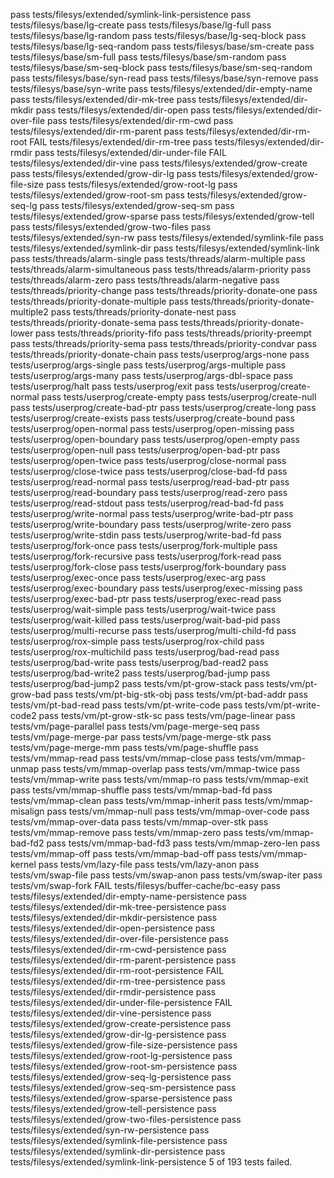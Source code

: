 pass tests/filesys/extended/symlink-link-persistence
pass tests/filesys/base/lg-create
pass tests/filesys/base/lg-full
pass tests/filesys/base/lg-random
pass tests/filesys/base/lg-seq-block
pass tests/filesys/base/lg-seq-random
pass tests/filesys/base/sm-create
pass tests/filesys/base/sm-full
pass tests/filesys/base/sm-random
pass tests/filesys/base/sm-seq-block
pass tests/filesys/base/sm-seq-random
pass tests/filesys/base/syn-read
pass tests/filesys/base/syn-remove
pass tests/filesys/base/syn-write
pass tests/filesys/extended/dir-empty-name
pass tests/filesys/extended/dir-mk-tree
pass tests/filesys/extended/dir-mkdir
pass tests/filesys/extended/dir-open
pass tests/filesys/extended/dir-over-file
pass tests/filesys/extended/dir-rm-cwd
pass tests/filesys/extended/dir-rm-parent
pass tests/filesys/extended/dir-rm-root
FAIL tests/filesys/extended/dir-rm-tree
pass tests/filesys/extended/dir-rmdir
pass tests/filesys/extended/dir-under-file
FAIL tests/filesys/extended/dir-vine
pass tests/filesys/extended/grow-create
pass tests/filesys/extended/grow-dir-lg
pass tests/filesys/extended/grow-file-size
pass tests/filesys/extended/grow-root-lg
pass tests/filesys/extended/grow-root-sm
pass tests/filesys/extended/grow-seq-lg
pass tests/filesys/extended/grow-seq-sm
pass tests/filesys/extended/grow-sparse
pass tests/filesys/extended/grow-tell
pass tests/filesys/extended/grow-two-files
pass tests/filesys/extended/syn-rw
pass tests/filesys/extended/symlink-file
pass tests/filesys/extended/symlink-dir
pass tests/filesys/extended/symlink-link
pass tests/threads/alarm-single
pass tests/threads/alarm-multiple
pass tests/threads/alarm-simultaneous
pass tests/threads/alarm-priority
pass tests/threads/alarm-zero
pass tests/threads/alarm-negative
pass tests/threads/priority-change
pass tests/threads/priority-donate-one
pass tests/threads/priority-donate-multiple
pass tests/threads/priority-donate-multiple2
pass tests/threads/priority-donate-nest
pass tests/threads/priority-donate-sema
pass tests/threads/priority-donate-lower
pass tests/threads/priority-fifo
pass tests/threads/priority-preempt
pass tests/threads/priority-sema
pass tests/threads/priority-condvar
pass tests/threads/priority-donate-chain
pass tests/userprog/args-none
pass tests/userprog/args-single
pass tests/userprog/args-multiple
pass tests/userprog/args-many
pass tests/userprog/args-dbl-space
pass tests/userprog/halt
pass tests/userprog/exit
pass tests/userprog/create-normal
pass tests/userprog/create-empty
pass tests/userprog/create-null
pass tests/userprog/create-bad-ptr
pass tests/userprog/create-long
pass tests/userprog/create-exists
pass tests/userprog/create-bound
pass tests/userprog/open-normal
pass tests/userprog/open-missing
pass tests/userprog/open-boundary
pass tests/userprog/open-empty
pass tests/userprog/open-null
pass tests/userprog/open-bad-ptr
pass tests/userprog/open-twice
pass tests/userprog/close-normal
pass tests/userprog/close-twice
pass tests/userprog/close-bad-fd
pass tests/userprog/read-normal
pass tests/userprog/read-bad-ptr
pass tests/userprog/read-boundary
pass tests/userprog/read-zero
pass tests/userprog/read-stdout
pass tests/userprog/read-bad-fd
pass tests/userprog/write-normal
pass tests/userprog/write-bad-ptr
pass tests/userprog/write-boundary
pass tests/userprog/write-zero
pass tests/userprog/write-stdin
pass tests/userprog/write-bad-fd
pass tests/userprog/fork-once
pass tests/userprog/fork-multiple
pass tests/userprog/fork-recursive
pass tests/userprog/fork-read
pass tests/userprog/fork-close
pass tests/userprog/fork-boundary
pass tests/userprog/exec-once
pass tests/userprog/exec-arg
pass tests/userprog/exec-boundary
pass tests/userprog/exec-missing
pass tests/userprog/exec-bad-ptr
pass tests/userprog/exec-read
pass tests/userprog/wait-simple
pass tests/userprog/wait-twice
pass tests/userprog/wait-killed
pass tests/userprog/wait-bad-pid
pass tests/userprog/multi-recurse
pass tests/userprog/multi-child-fd
pass tests/userprog/rox-simple
pass tests/userprog/rox-child
pass tests/userprog/rox-multichild
pass tests/userprog/bad-read
pass tests/userprog/bad-write
pass tests/userprog/bad-read2
pass tests/userprog/bad-write2
pass tests/userprog/bad-jump
pass tests/userprog/bad-jump2
pass tests/vm/pt-grow-stack
pass tests/vm/pt-grow-bad
pass tests/vm/pt-big-stk-obj
pass tests/vm/pt-bad-addr
pass tests/vm/pt-bad-read
pass tests/vm/pt-write-code
pass tests/vm/pt-write-code2
pass tests/vm/pt-grow-stk-sc
pass tests/vm/page-linear
pass tests/vm/page-parallel
pass tests/vm/page-merge-seq
pass tests/vm/page-merge-par
pass tests/vm/page-merge-stk
pass tests/vm/page-merge-mm
pass tests/vm/page-shuffle
pass tests/vm/mmap-read
pass tests/vm/mmap-close
pass tests/vm/mmap-unmap
pass tests/vm/mmap-overlap
pass tests/vm/mmap-twice
pass tests/vm/mmap-write
pass tests/vm/mmap-ro
pass tests/vm/mmap-exit
pass tests/vm/mmap-shuffle
pass tests/vm/mmap-bad-fd
pass tests/vm/mmap-clean
pass tests/vm/mmap-inherit
pass tests/vm/mmap-misalign
pass tests/vm/mmap-null
pass tests/vm/mmap-over-code
pass tests/vm/mmap-over-data
pass tests/vm/mmap-over-stk
pass tests/vm/mmap-remove
pass tests/vm/mmap-zero
pass tests/vm/mmap-bad-fd2
pass tests/vm/mmap-bad-fd3
pass tests/vm/mmap-zero-len
pass tests/vm/mmap-off
pass tests/vm/mmap-bad-off
pass tests/vm/mmap-kernel
pass tests/vm/lazy-file
pass tests/vm/lazy-anon
pass tests/vm/swap-file
pass tests/vm/swap-anon
pass tests/vm/swap-iter
pass tests/vm/swap-fork
FAIL tests/filesys/buffer-cache/bc-easy
pass tests/filesys/extended/dir-empty-name-persistence
pass tests/filesys/extended/dir-mk-tree-persistence
pass tests/filesys/extended/dir-mkdir-persistence
pass tests/filesys/extended/dir-open-persistence
pass tests/filesys/extended/dir-over-file-persistence
pass tests/filesys/extended/dir-rm-cwd-persistence
pass tests/filesys/extended/dir-rm-parent-persistence
pass tests/filesys/extended/dir-rm-root-persistence
FAIL tests/filesys/extended/dir-rm-tree-persistence
pass tests/filesys/extended/dir-rmdir-persistence
pass tests/filesys/extended/dir-under-file-persistence
FAIL tests/filesys/extended/dir-vine-persistence
pass tests/filesys/extended/grow-create-persistence
pass tests/filesys/extended/grow-dir-lg-persistence
pass tests/filesys/extended/grow-file-size-persistence
pass tests/filesys/extended/grow-root-lg-persistence
pass tests/filesys/extended/grow-root-sm-persistence
pass tests/filesys/extended/grow-seq-lg-persistence
pass tests/filesys/extended/grow-seq-sm-persistence
pass tests/filesys/extended/grow-sparse-persistence
pass tests/filesys/extended/grow-tell-persistence
pass tests/filesys/extended/grow-two-files-persistence
pass tests/filesys/extended/syn-rw-persistence
pass tests/filesys/extended/symlink-file-persistence
pass tests/filesys/extended/symlink-dir-persistence
pass tests/filesys/extended/symlink-link-persistence
5 of 193 tests failed.